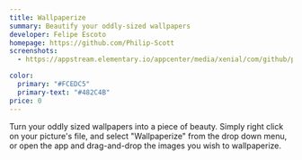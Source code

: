 ```yaml
---
title: Wallpaperize
summary: Beautify your oddly-sized wallpapers
developer: Felipe Escoto
homepage: https://github.com/Philip-Scott
screenshots:
  - https://appstream.elementary.io/appcenter/media/xenial/com/github/philip-scott.wallpaperize.desktop/A58975F654B292F0C9992067760ACC1B/screenshots/image-1_orig.png

color:
  primary: "#FCEDC5"
  primary-text: "#482C4B"
price: 0
---
```


<p>Turn your oddly sized wallpapers into a piece of beauty. Simply right click on your picture&apos;s file, and select &quot;Wallpaperize&quot; from the drop down menu, or open the app and drag-and-drop the images you wish to wallpaperize.</p>